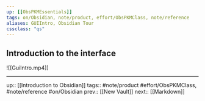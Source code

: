 ```yaml
---
up: [[ObsPKMEssentials]]
tags: on/Obsidian, note/product, effort/ObsPKMClass, note/reference
aliases: GUIIntro, Obsidian Tour
cssclass: "qs"
---
```

## Introduction to the interface

![[GuiIntro.mp4]]


---
up:: [[Introduction to Obsidian]]
tags:: #note/product #effort/ObsPKMClass, #note/reference #on/Obsidian 
prev:: [[New Vault]]
next:: [[Markdown]]
